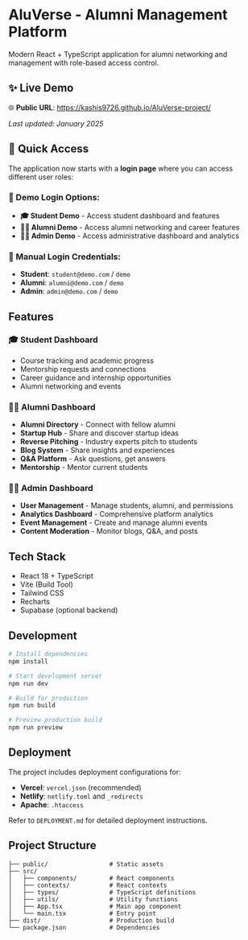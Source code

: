 # AluVerse - Alumni Management Platform

Modern React + TypeScript application for alumni networking and management with role-based access control.

## ✨ Live Demo

🌐 **Public URL**: https://kashis9726.github.io/AluVerse-project/

*Last updated: January 2025*

## 🚀 Quick Access

The application now starts with a **login page** where you can access different user roles:

### 📱 Demo Login Options:
- **🎓 Student Demo** - Access student dashboard and features
- **👨‍🎓 Alumni Demo** - Access alumni networking and career features  
- **👨‍💼 Admin Demo** - Access administrative dashboard and analytics

### 🔑 Manual Login Credentials:
- **Student**: `student@demo.com` / `demo`
- **Alumni**: `alumni@demo.com` / `demo`  
- **Admin**: `admin@demo.com` / `demo`

## Features

### 🎓 Student Dashboard
- Course tracking and academic progress
- Mentorship requests and connections
- Career guidance and internship opportunities
- Alumni networking and events

### 👨‍🎓 Alumni Dashboard  
- **Alumni Directory** - Connect with fellow alumni
- **Startup Hub** - Share and discover startup ideas
- **Reverse Pitching** - Industry experts pitch to students
- **Blog System** - Share insights and experiences
- **Q&A Platform** - Ask questions, get answers
- **Mentorship** - Mentor current students

### 👨‍💼 Admin Dashboard
- **User Management** - Manage students, alumni, and permissions
- **Analytics Dashboard** - Comprehensive platform analytics
- **Event Management** - Create and manage alumni events
- **Content Moderation** - Monitor blogs, Q&A, and posts

## Tech Stack

- React 18 + TypeScript
- Vite (Build Tool)
- Tailwind CSS
- Recharts
- Supabase (optional backend)

## Development

```bash
# Install dependencies
npm install

# Start development server
npm run dev

# Build for production
npm run build

# Preview production build
npm run preview
```

## Deployment

The project includes deployment configurations for:

- **Vercel**: `vercel.json` (recommended)
- **Netlify**: `netlify.toml` and `_redirects`
- **Apache**: `.htaccess`

Refer to `DEPLOYMENT.md` for detailed deployment instructions.

## Project Structure

```
├── public/                 # Static assets
├── src/
│   ├── components/         # React components
│   ├── contexts/           # React contexts  
│   ├── types/              # TypeScript definitions
│   ├── utils/              # Utility functions
│   ├── App.tsx             # Main app component
│   └── main.tsx            # Entry point
├── dist/                   # Production build
└── package.json            # Dependencies
```

